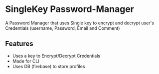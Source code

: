 # SingleKey Password-Manager

A Password Manager that uses Single key to encrypt and decrypt user's Credentials (username, Password, Email and Comment)

## Features
- Uses a key to Encrypt/Decrypt  Credentials
- Made for CLI
- Uses DB (firebase) to store profiles


